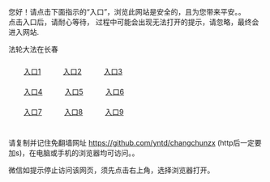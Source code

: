 您好！请点击下面指示的“入口”，浏览此网站是安全的，且为您带来平安。。 <br/>
点击入口后，请耐心等待， 过程中可能会出现无法打开的提示，请忽略，最终会进入网站. </br>

法轮大法在长春<br/>
<div style="padding:10px"><a style="margin:20px" target="_blank" href="https://d2rbzw5ixus91h.cloudfront.net/2Qpsp?ntfhk" id="ccLink1" rel="nofollow">入口1</a> <a target="_blank" style="margin:20px" href="https://d3vb9zxscragpt.cloudfront.net/2Qpsp?izmbqzgn" id="ccLink2" rel="nofollow">入口2</a> <a style="margin:20px" target="_blank" href="https://d2nj4ba8ml4o08.cloudfront.net/2Qpsp?rxsap" id="ccLink3" rel="nofollow">入口3</a></div>

<div style="padding:10px" ><a style="margin:20px" target="_blank" href="https://d2rbzw5ixus91h.cloudfront.net/2Qpsp?ntfhk" id="ccLink4" rel="nofollow">入口4</a> <a style="margin:20px" href="https://d3vb9zxscragpt.cloudfront.net/2Qpsp?izmbqzgn" target="_blank" id="ccLink5" rel="nofollow">入口5</a> <a style="margin:20px" href="https://d2nj4ba8ml4o08.cloudfront.net/2Qpsp?rxsap" target="_blank" id="ccLink6" rel="nofollow">入口6</a></div>

<div style="padding:10px"><a style="margin:20px" target="_blank" href="https://d2rbzw5ixus91h.cloudfront.net/2Qpsp?ntfhk" id="ccLink7" rel="nofollow">入口7</a> <a style="margin:20px" href="https://d3vb9zxscragpt.cloudfront.net/2Qpsp?izmbqzgn" target="_blank" id="ccLink8" rel="nofollow">入口8</a> <a style="margin:20px" target="_blank" href="https://d2nj4ba8ml4o08.cloudfront.net/2Qpsp?rxsap" id="ccLink9" rel="nofollow">入口9</a></div>

<br/>



请复制并记住免翻墙网址 https://github.com/yntd/changchunzx (http后一定要加s)，在电脑或手机的浏览器均可访问。。<br/>

微信如提示停止访问该网页，须先点击右上角，选择浏览器打开。
